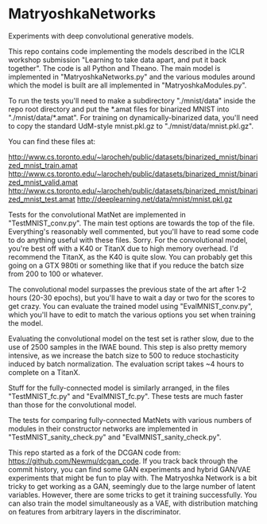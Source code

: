# MatryoshkaNetworks
Experiments with deep convolutional generative models.

This repo contains code implementing the models described in the ICLR workshop submission "Learning to take data apart, and put it back together". The code is all Python and Theano. The main model is implemented in "MatryoshkaNetworks.py" and the various modules around which the model is built are all implemented in "MatryoshkaModules.py".

To run the tests you'll need to make a subdirectory "./mnist/data" inside the repo root directory and put the \*.amat files for binarized MNIST into "./mnist/data/\*.amat". For training on dynamically-binarized data, you'll need to copy the standard UdM-style mnist.pkl.gz to "./mnist/data/mnist.pkl.gz".

You can find these files at:

http://www.cs.toronto.edu/~larocheh/public/datasets/binarized_mnist/binarized_mnist_train.amat
http://www.cs.toronto.edu/~larocheh/public/datasets/binarized_mnist/binarized_mnist_valid.amat
http://www.cs.toronto.edu/~larocheh/public/datasets/binarized_mnist/binarized_mnist_test.amat
http://deeplearning.net/data/mnist/mnist.pkl.gz

Tests for the convolutional MatNet are implemented in "TestMNIST_conv.py". The main test options are towards the top of the file. Everything's reasonably well commented, but you'll have to read some code to do anything useful with these files. Sorry. For the convolutional model, you're best off with a K40 or TitanX due to high memory overhead. I'd recommend the TitanX, as the K40 is quite slow. You can probably get this going on a GTX 980ti or something like that if you reduce the batch size from 200 to 100 or whatever.

The convolutional model surpasses the previous state of the art after 1-2 hours (20-30 epochs), but you'll have to wait a day or two for the scores to get crazy. You can evaluate the trained model using "EvalMNIST_conv.py", which you'll have to edit to match the various options you set when training the model.

Evaluating the convolutional model on the test set is rather slow, due to the use of 2500 samples in the IWAE bound. This step is also pretty memory intensive, as we increase the batch size to 500 to reduce stochasticity induced by batch normalization. The evaluation script takes ~4 hours to complete on a TitanX.

Stuff for the fully-connected model is similarly arranged, in the files "TestMNIST_fc.py" and "EvalMNIST_fc.py". These tests are much faster than those for the convolutional model.

The tests for comparing fully-connected MatNets with various numbers of modules in their constructor networks are implemented in "TestMNIST_sanity_check.py" and "EvalMNIST_sanity_check.py".

This repo started as a fork of the DCGAN code from: https://github.com/Newmu/dcgan_code. If you track back through the commit history, you can find some GAN experiments and hybrid GAN/VAE experiments that might be fun to play with. The Matryoshka Network is a bit tricky to get working as a GAN, seemingly due to the large number of latent variables. However, there are some tricks to get it training successfully. You can also train the model simultaneously as a VAE, with distribution matching on features from arbitrary layers in the discriminator.
